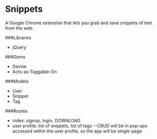 <!-- README at the base of your GitHub repo for people looking at your code. Describe the project, the purpose, and an outline of how to read your repo. -->

Snippets
========

A Google Chrome extension that lets you grab and save snippets of text from the web.

###Libraries
- jQuery

###Gems
- Devise
- Acts-as-Taggable-On

###Models
- User
- Snippet
- Tag

###Routes
- index: signup, login, DOWNLOAD
- user profile: list of snippets, list of tags
--CRUD will be in pop-ups accessed within the user profile, so the app will be single-page